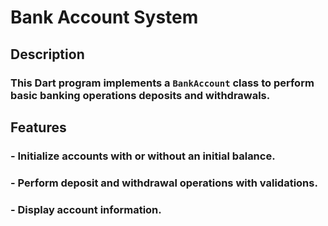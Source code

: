 # Bank Account System

## Description

### This Dart program implements a `BankAccount` class to perform basic banking operations deposits and withdrawals.

## Features

### - Initialize accounts with or without an initial balance.
### - Perform deposit and withdrawal operations with validations.
### - Display account information.
